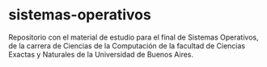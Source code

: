 # sistemas-operativos
Repositorio con el material de estudio para el final de Sistemas Operativos, de la carrera de Ciencias de la Computación de la facultad de Ciencias Exactas y Naturales de la Universidad de Buenos Aires.
